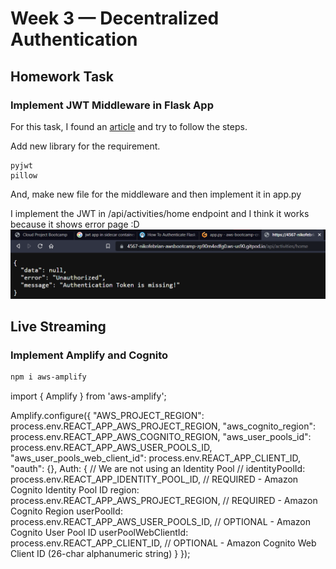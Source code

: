 # Week 3 — Decentralized Authentication

## Homework Task
### Implement JWT Middleware in Flask App
For this task, I found an [article](https://www.loginradius.com/blog/engineering/guest-post/securing-flask-api-with-jwt/) and try to follow the steps.

Add new library for the requirement.
```
pyjwt 
pillow
```
And, make new file for the middleware and then implement it in app.py

I implement the JWT in /api/activities/home endpoint and I think it works because it shows error page :D
![error page yeay](https://github.com/nikofebrianur/aws-bootcamp-cruddur-2023/blob/main/journal/assets/week-3/jwt%20in%20home%20endpoint.png)

## Live Streaming 
### Implement Amplify and Cognito
```sh
npm i aws-amplify
```
import { Amplify } from 'aws-amplify';

Amplify.configure({
  "AWS_PROJECT_REGION": process.env.REACT_APP_AWS_PROJECT_REGION,
  "aws_cognito_region": process.env.REACT_APP_AWS_COGNITO_REGION,
  "aws_user_pools_id": process.env.REACT_APP_AWS_USER_POOLS_ID,
  "aws_user_pools_web_client_id": process.env.REACT_APP_CLIENT_ID,
  "oauth": {},
  Auth: {
    // We are not using an Identity Pool
    // identityPoolId: process.env.REACT_APP_IDENTITY_POOL_ID, // REQUIRED - Amazon Cognito Identity Pool ID
    region: process.env.REACT_APP_AWS_PROJECT_REGION,           // REQUIRED - Amazon Cognito Region
    userPoolId: process.env.REACT_APP_AWS_USER_POOLS_ID,         // OPTIONAL - Amazon Cognito User Pool ID
    userPoolWebClientId: process.env.REACT_APP_CLIENT_ID,   // OPTIONAL - Amazon Cognito Web Client ID (26-char alphanumeric string)
  }
});
